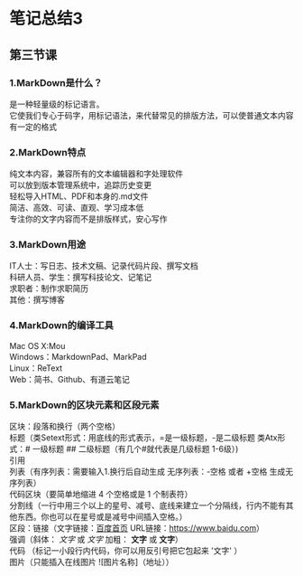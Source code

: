 # 笔记总结3  
## 第三节课
### 1.MarkDown是什么？  
是一种轻量级的标记语言。  
它使我们专心于码字，用标记语法，来代替常见的排版方法，可以使普通文本内容有一定的格式  

### 2.MarkDown特点
纯文本内容，兼容所有的文本编辑器和字处理软件  
可以放到版本管理系统中，追踪历史变更  
轻松导入HTML、PDF和本身的.md文件  
简洁、高效、可读、直观、学习成本低  
专注你的文字内容而不是排版样式，安心写作  

### 3.MarkDown用途  
IT人士：写日志、技术文稿、记录代码片段、撰写文档  
科研人员、学生：撰写科技论文、记笔记  
求职者：制作求职简历  
其他：撰写博客  

### 4.MarkDown的编译工具  
Mac OS X:Mou  
Windows：MarkdownPad、MarkPad  
Linux：ReText  
Web：简书、Github、有道云笔记  

### 5.MarkDown的区块元素和区段元素  
区块：段落和换行（两个空格）  
      标题（类Setext形式：用底线的形式表示，=是一级标题，-是二级标题    类Atx形式：# 一级标题   ## 二级标题（有几个#就代表是几级标题 1-6级）)  
      引用   
      列表（有序列表：需要输入1.换行后自动生成   无序列表：-空格 或者 +空格  生成无序列表）  
      代码区块（要简单地缩进 4 个空格或是 1 个制表符）   
      分割线（一行中用三个以上的星号、减号、底线来建立一个分隔线，行内不能有其他东西。你也可以在星号或是减号中间插入空格。）  
区段：链接（文字链接：[百度首页](https://www.baidu.com)      URL链接：<https://www.baidu.com>）   
      强调（斜体： *文字*  或   _文字_      加粗： **文字**   或   __文字__）  
      代码 （标记一小段行内代码，你可以用反引号把它包起来     '文字'    ）  
      图片（只能插入在线图片   ![图片名称]（地址））  
